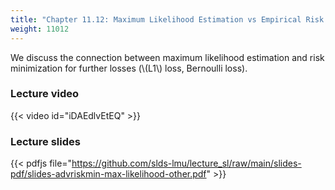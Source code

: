 ```yaml
---
title: "Chapter 11.12: Maximum Likelihood Estimation vs Empirical Risk Minimization II"
weight: 11012
---
```

We discuss the connection between maximum likelihood estimation and risk minimization for further losses (\\(L1\\) loss, Bernoulli loss). 

<!--more-->

### Lecture video

{{< video id="iDAEdlvEtEQ" >}}

### Lecture slides

{{< pdfjs file="https://github.com/slds-lmu/lecture_sl/raw/main/slides-pdf/slides-advriskmin-max-likelihood-other.pdf" >}}
